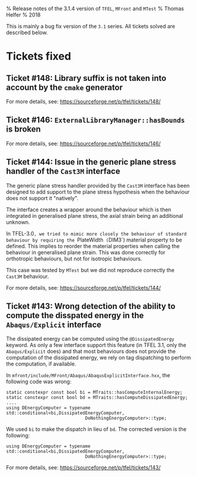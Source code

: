 % Release notes of the 3.1.4 version of `TFEL`, `MFront` and `MTest`
% Thomas Helfer
% 2018

This is mainly a bug fix version of the `3.1` series. All tickets
solved are described below.

# Tickets fixed

## Ticket #148: Library suffix is not taken into account by the `cmake` generator

For more details, see: <https://sourceforge.net/p/tfel/tickets/148/>

## Ticket #146: `ExternalLibraryManager::hasBounds` is broken

For more details, see: <https://sourceforge.net/p/tfel/tickets/146/>

## Ticket #144: Issue in the generic plane stress handler of the `Cast3M` interface

The generic plane stress handler provided by the `Cast3M` interface has
been designed to add support to the plane stress hypothesis when the
behaviour does not support it "natively".

The interface creates a wrapper around the behaviour which is then
integrated in generalised plane stress, the axial strain being an
additional unknown.

In TFEL-3.0`, we tried to mimic more closely the behaviour of standard
behaviour by requiring the `PlateWidth` (`DIM3`) material property to be
defined. This implies to reorder the material properties when calling
the behaviour in generalised plane strain. This was done correctly for
orthotropic behaviours, but not for isotropic behaviours.

This case was tested by `MTest` but we did not reproduce correctly the
`Cast3M` behaviour.

For more details, see: <https://sourceforge.net/p/tfel/tickets/144/>

## Ticket #143: Wrong detection of the ability to compute the disspated energy  in the `Abaqus/Explicit` interface

The dissipated energy can be computed using the `@DissipatedEnergy` keyword. As only a few interface support this feature (in TFEL 3.1, only the `Abaqus/Explicit` does) and that most behaviours does not provide the computation of the dissipated energy, we rely on tag dispatching to perform the computation, if available. 

In `mfront/include/MFront/Abaqus/AbaqusExplicitInterface.hxx`, the following code was wrong:

~~~~{.cpp}
static constexpr const bool bi = MTraits::hasComputeInternalEnergy;
static constexpr const bool bd = MTraits::hasComputeDissipatedEnergy;
....
using DEnergyComputer = typename std::conditional<bi,DissipatedEnergyComputer,
						      DoNothingEnergyComputer>::type;
~~~~

We used `bi` to make the dispatch in lieu of `bd`. The corrected version is the following:

~~~~{.cpp}
using DEnergyComputer = typename std::conditional<bi,DissipatedEnergyComputer,
						      DoNothingEnergyComputer>::type;
~~~~

For more details, see: <https://sourceforge.net/p/tfel/tickets/143/>
